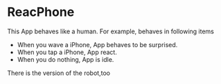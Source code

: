 # ReacPhone 

This App behaves like a human. For example, behaves in following items

* When you wave a iPhone, App behaves to be surprised.
* When you tap a iPhone, App react. 
* When you do nothing, App is idle.

There is the version of the robot,too
